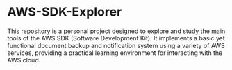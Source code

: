 # AWS-SDK-Explorer
This repository is a personal project designed to explore and study the main tools of the AWS SDK (Software Development Kit). It implements a basic yet functional document backup and notification system using a variety of AWS services, providing a practical learning environment for interacting with the AWS cloud.
